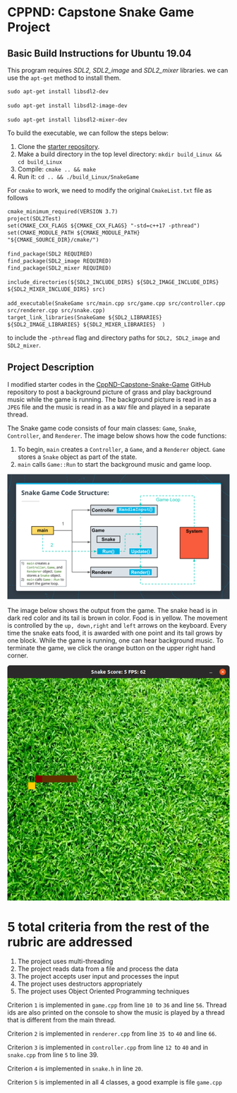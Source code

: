 

# CPPND: Capstone Snake Game Project

## Basic Build Instructions for Ubuntu 19.04

This program requires *SDL2, SDL2_image* and *SDL2_mixer* libraries. we can use the `apt-get` method to install them.

```
sudo apt-get install libsdl2-dev

sudo apt-get install libsdl2-image-dev

sudo apt-get install libsdl2-mixer-dev
```

To build the executable, we can follow the steps below:

1. Clone the [starter repository](https://github.com/udacity/CppND-Capstone-Snake-Game).
2. Make a build directory in the top level directory: `mkdir build_Linux && cd build_Linux`
3. Compile: `cmake .. && make`
4. Run it: `cd .. && ./build_Linux/SnakeGame`

For `cmake` to work, we need to modify the original `CmakeList.txt` file as follows

```
cmake_minimum_required(VERSION 3.7)
project(SDL2Test)
set(CMAKE_CXX_FLAGS ${CMAKE_CXX_FLAGS} "-std=c++17 -pthread")
set(CMAKE_MODULE_PATH ${CMAKE_MODULE_PATH} "${CMAKE_SOURCE_DIR}/cmake/")

find_package(SDL2 REQUIRED)
find_package(SDL2_image REQUIRED)
find_package(SDL2_mixer REQUIRED)

include_directories(${SDL2_INCLUDE_DIRS} ${SDL2_IMAGE_INCLUDE_DIRS} ${SDL2_MIXER_INCLUDE_DIRS} src)

add_executable(SnakeGame src/main.cpp src/game.cpp src/controller.cpp src/renderer.cpp src/snake.cpp)
target_link_libraries(SnakeGame ${SDL2_LIBRARIES} ${SDL2_IMAGE_LIBRARIES} ${SDL2_MIXER_LIBRARIES}  )
```

to include the `-pthread` flag and directory paths for `SDL2, SDL2_image` and `SDL2_mixer`.

## Project Description

I modified starter codes in the [CppND-Capstone-Snake-Game](https://github.com/udacity/CppND-Capstone-Snake-Game) GitHub repository to post a background picture of grass and play background music while the game is running. The background picture is read in as a `JPEG` file and the music is read in as a `WAV` file and played in a separate thread.

The Snake game code consists of four main classes: `Game`, `Snake`, `Controller`, and `Renderer`. The image below shows how the code functions:

1. To begin, `main` creates a `Controller`, a `Game`, and a `Renderer` object. `Game` stores a `Snake` object as part of the state.
2. `main` calls `Game::Run` to start the background music and game loop.

![](./classes.png)

The image below shows the output from the game. The snake head is in dark red color and its tail is brown in color. Food is in yellow.  The movement is controlled by the `up, down,right` and `left` arrows on the keyboard. Every time the snake eats food, it is awarded with one point and its tail grows by one block. While the game is running, one can hear background music. To terminate the game, we click the orange button on the upper right hand corner.

![](./SnakeGame.png)

# 5 total criteria from the rest of the rubric are addressed

1. The project uses multi-threading
2. The project reads data from a file and process the data
3. The project accepts user input and processes the input
4. The project uses destructors appropriately
5. The project uses Object Oriented Programming techniques

Criterion `1` is implemented in `game.cpp` from line `10 `to `36` and line `56`. Thread ids are also printed on the console to show the music is played by a thread that is different from the main thread.

Criterion `2` is implemented in `renderer.cpp` from line `35 `to `40` and line `66`.

Criterion `3` is implemented in `controller.cpp` from line `12 `to `40` and in `snake.cpp` from line `5` to line 39.

Criterion `4` is implemented in `snake.h` in line `20`.

Criterion `5`  is implemented in all 4 classes, a good example is file `game.cpp`

